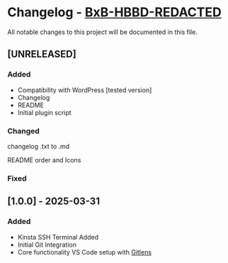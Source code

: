 # Changelog - **[BxB-HBBD-REDACTED](https://github.com/CVLTIK/BxB-HBBD-REDACTED)**

All notable changes to this project will be documented in this file.

## [UNRELEASED]

### Added

* Compatibility with WordPress [tested version]
* Changelog
* README
* Initial plugin script

### Changed

changelog .txt to .md

README order and Icons

### Fixed

## [1.0.0] - 2025-03-31

### Added

* Kinsta SSH Terminal Added
* Initial Git Integration
* Core functionality VS Code setup with [Gitlens](https://www.gitkraken.com/gitlens)
